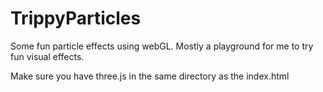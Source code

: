 # TrippyParticles
Some fun particle effects using webGL. Mostly a playground for me to try fun visual effects.

Make sure you have three.js in the same directory as the index.html
